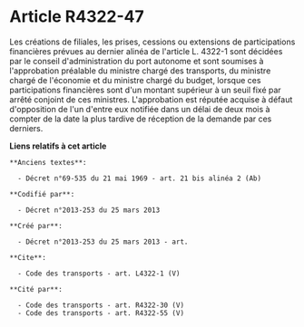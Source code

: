 # Article R4322-47

Les créations de filiales, les prises, cessions ou extensions de participations financières prévues au dernier alinéa de
l'article L. 4322-1 sont décidées par le conseil d'administration du port autonome et sont soumises à l'approbation préalable
du ministre chargé des transports, du ministre chargé de l'économie et du ministre chargé du budget, lorsque ces
participations financières sont d'un montant supérieur à un seuil fixé par arrêté conjoint de ces ministres. L'approbation
est réputée acquise à défaut d'opposition de l'un d'entre eux notifiée dans un délai de deux mois à compter de la date la
plus tardive de réception de la demande par ces derniers.

**Liens relatifs à cet article**

	**Anciens textes**:

	  - Décret n°69-535 du 21 mai 1969 - art. 21 bis alinéa 2 (Ab)

	**Codifié par**:

	  - Décret n°2013-253 du 25 mars 2013

	**Créé par**:

	  - Décret n°2013-253 du 25 mars 2013 - art.

	**Cite**:

	  - Code des transports - art. L4322-1 (V)

	**Cité par**:

	  - Code des transports - art. R4322-30 (V)
	  - Code des transports - art. R4322-55 (V)
